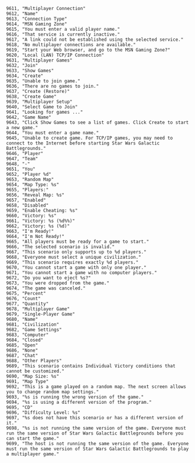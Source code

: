 ﻿```text
9611, "Multiplayer Connection"
9612, "Name"
9613, "Connection Type"
9614, "MSN Gaming Zone"
9615, "You must enter a valid player name."
9616, "That service is currently inactive."
9617, "A link could not be established using the selected service."
9618, "No multiplayer connections are available."
9619, "Start your Web browser, and go to the MSN Gaming Zone?"
9620, "Local (LAN) TCP/IP Connection"
9631, "Multiplayer Games"
9632, "Join"
9633, "Show Games"
9634, "Create"
9635, "Unable to join game."
9636, "There are no games to join."
9637, "Create (Restore)"
9638, "Create Game"
9639, "Multiplayer Setup"
9640, "Select Game to Join"
9641, "Looking for games ..."
9642, "Game Name"
9643, "Click Show Games to see a list of games. Click Create to start a new game."
9644, "You must enter a game name."
9645, "Unable to create game. For TCP/IP games, you may need to connect to the Internet before starting Star Wars Galactic Battlegrounds."
9646, "Player"
9647, "Team"
9648, "-"
9651, "You"
9652, "Player %d"
9653, "Random Map"
9654, "Map Type: %s"
9655, "Players:"
9656, "Reveal Map: %s"
9657, "Enabled"
9658, "Disabled"
9659, "Enable Cheating: %s"
9660, "Victory: %s"
9661, "Victory: %s (%d%%)"
9662, "Victory: %s (%d)"
9663, "I'm Ready!"
9664, "I'm Not Ready!"
9665, "All players must be ready for a game to start."
9666, "The selected scenario is invalid."
9667, "This scenario only supports up to %d players."
9668, "Everyone must select a unique civilization."
9669, "This scenario requires exactly %d players."
9670, "You cannot start a game with only one player."
9671, "You cannot start a game with no computer players."
9672, "Do you want to eject %s?"
9673, "You were dropped from the game."
9674, "The game was canceled."
9675, "Percent"
9676, "Count"
9677, "Quantity"
9678, "Multiplayer Game"
9679, "Single-Player Game"
9680, "Name"
9681, "Civilization"
9682, "Game Settings"
9683, "Computer"
9684, "Closed"
9685, "Open"
9686, "None"
9687, "Chat"
9688, "Other Players"
9689, "This scenario contains Individual Victory conditions that cannot be customized."
9690, "Map Size: %s"
9691, "Map Type"
9692, "This is a game played on a random map. The next screen allows you to change random map settings."
9693, "%s is running the wrong version of the game."
9694, "%s is using a different version of the program."
9695, "CD"
9696, "Difficulty Level: %s"
9697, "%s does not have this scenario or has a different version of it."
9698, "%s is not running the same version of the game. Everyone must run the same version of Star Wars Galactic Battlegrounds before you can start the game."
9699, "The host is not running the same version of the game. Everyone must run the same version of Star Wars Galactic Battlegrounds to play a multiplayer game."
```
